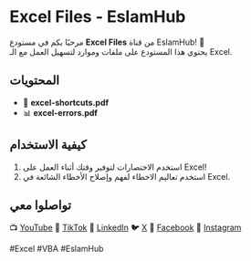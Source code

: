 # Excel Files - EslamHub

مرحبًا بكم في مستودع **Excel Files** من قناة EslamHub! 🚀  
يحتوي هذا المستودع على ملفات وموارد لتسهيل العمل مع الـ Excel.

## المحتويات
- 📄 **excel-shortcuts.pdf**
- 📊 **excel-errors.pdf**

## كيفية الاستخدام
1. استخدم الاختصارات لتوفير وقتك أثناء العمل على Excel!
2. استخدم تعاليم الاخطاء لفهم وإصلاح الأخطاء الشائعة في Excel.

## تواصلوا معي
📺 [YouTube](https://www.youtube.com/@eslamhub)
📱 [TikTok](https://www.tiktok.com/@eslamhub)
📢 [LinkedIn](https://www.linkedin.com/in/eslamhub)
🐦 [X](https://x.com/eslamhub)
📘 [Facebook](https://www.facebook.com/eslamhub1)
📸 [Instagram](https://www.instagram.com/eslam.hub)

#Excel #VBA #EslamHub
